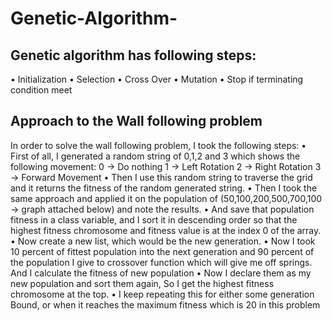 # Genetic-Algorithm-
## Genetic algorithm has following steps:
• Initialization
• Selection
• Cross Over
• Mutation
• Stop if terminating condition meet
## Approach to the Wall following problem
In order to solve the wall following problem, I took the following steps:
• First of all, I generated a random string of 0,1,2 and 3 which shows the following
movement:
0 -> Do nothing
1 -> Left Rotation
2 -> Right Rotation
3 -> Forward Movement
• Then I use this random string to traverse the grid and it returns the fitness of the random
generated string.
• Then I took the same approach and applied it on the population of
(50,100,200,500,700,100 -> graph attached below) and note the results.
• And save that population fitness in a class variable, and I sort it in descending order so
that the highest fitness chromosome and fitness value is at the index 0 of the array.
• Now create a new list, which would be the new generation.
• Now I took 10 percent of fittest population into the next generation and 90 percent of the
population I give to crossover function which will give me off springs. And I calculate
the fitness of new population
• Now I declare them as my new population and sort them again, So I get the highest
fitness chromosome at the top.
• I keep repeating this for either some generation Bound, or when it reaches the maximum
fitness which is 20 in this problem

